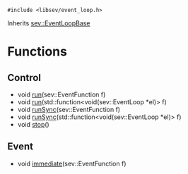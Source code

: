 <!-- TITLE: sev::EventLoop -->
<!-- SUBTITLE: Event Loop -->

```c_cpp
#include <libsev/event_loop.h>
```

Inherits [sev::EventLoopBase](/classes/sev/event-loop-base)
# Functions
## Control
* void [run](/classes/sev/event-loop/run)(sev::EventFunction f)
* void [run](/classes/sev/event-loop/run)(std::function\<void(sev::EventLoop \*el)\> f)
* void [runSync](/classes/sev/event-loop/run)(sev::EventFunction f)
* void [runSync](/classes/sev/event-loop/run)(std::function\<void(sev::EventLoop \*el)\> f)
* void [stop](/classes/sev/event-loop/stop)()
## Event
* void [immediate](/classes/sev/event-loop/immediate)(sev::EventFunction f)
